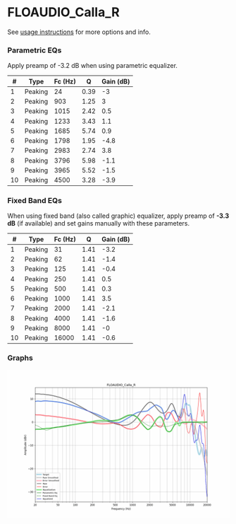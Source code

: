 # FLOAUDIO_Calla_R
See [usage instructions](https://github.com/jaakkopasanen/AutoEq#usage) for more options and info.

### Parametric EQs
Apply preamp of -3.2 dB when using parametric equalizer.

|   # | Type    |   Fc (Hz) |    Q |   Gain (dB) |
|-----|---------|-----------|------|-------------|
|   1 | Peaking |        24 | 0.39 |        -3   |
|   2 | Peaking |       903 | 1.25 |         3   |
|   3 | Peaking |      1015 | 2.42 |         0.5 |
|   4 | Peaking |      1233 | 3.43 |         1.1 |
|   5 | Peaking |      1685 | 5.74 |         0.9 |
|   6 | Peaking |      1798 | 1.95 |        -4.8 |
|   7 | Peaking |      2983 | 2.74 |         3.8 |
|   8 | Peaking |      3796 | 5.98 |        -1.1 |
|   9 | Peaking |      3965 | 5.52 |        -1.5 |
|  10 | Peaking |      4500 | 3.28 |        -3.9 |

### Fixed Band EQs
When using fixed band (also called graphic) equalizer, apply preamp of **-3.3 dB** (if available) and set gains manually with these parameters.

|   # | Type    |   Fc (Hz) |    Q |   Gain (dB) |
|-----|---------|-----------|------|-------------|
|   1 | Peaking |        31 | 1.41 |        -3.2 |
|   2 | Peaking |        62 | 1.41 |        -1.4 |
|   3 | Peaking |       125 | 1.41 |        -0.4 |
|   4 | Peaking |       250 | 1.41 |         0.5 |
|   5 | Peaking |       500 | 1.41 |         0.3 |
|   6 | Peaking |      1000 | 1.41 |         3.5 |
|   7 | Peaking |      2000 | 1.41 |        -2.1 |
|   8 | Peaking |      4000 | 1.41 |        -1.6 |
|   9 | Peaking |      8000 | 1.41 |        -0   |
|  10 | Peaking |     16000 | 1.41 |        -0.6 |

### Graphs
![](./FLOAUDIO_Calla_R.png)
